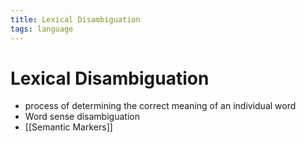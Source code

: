 ```yaml
---
title: Lexical Disambiguation
tags: language
---
```


# Lexical Disambiguation
- process of determining the correct meaning of an individual word
- Word sense disambiguation
- [[Semantic Markers]]
























































